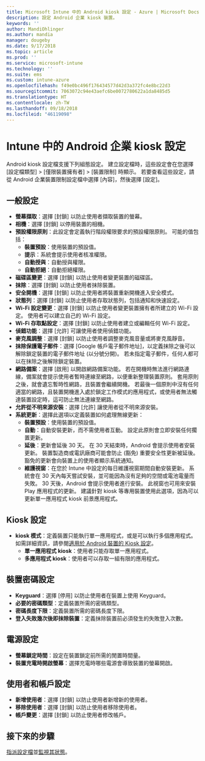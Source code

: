 ```yaml
---
title: Microsoft Intune 中的 Android kiosk 設定 - Azure | Microsoft Docs
description: 設定 Android 企業 kiosk 裝置。
keywords: ''
author: MandiOhlinger
ms.author: mandia
manager: dougeby
ms.date: 9/17/2018
ms.topic: article
ms.prod: ''
ms.service: microsoft-intune
ms.technology: ''
ms.suite: ems
ms.custom: intune-azure
ms.openlocfilehash: f49e0bc496f176434577d42d3a372fc4e8bc22d3
ms.sourcegitcommit: 7063072c94e43aefc6be0072780622a1da8485d5
ms.translationtype: HT
ms.contentlocale: zh-TW
ms.lasthandoff: 09/18/2018
ms.locfileid: "46119098"
---
```

# <a name="android-enterprise-kiosk-settings-in-intune"></a>Intune 中的 Android 企業 kiosk 設定

Android kiosk 設定檔支援下列組態設定。 建立設定檔時，這些設定會在您選擇 [設定檔類型] > [僅限裝置擁有者] > [裝置限制] 時顯示。 若要查看這些設定，請從 Android 企業裝置限制設定檔中選擇 [內容]，然後選擇 [設定]。

## <a name="general-settings"></a>一般設定

- **螢幕擷取**：選擇 [封鎖] 以防止使用者擷取裝置的螢幕。
- **相機**：選擇 [封鎖] 以停用裝置的相機。
- **預設權限原則**：此設定會定義執行階段權限要求的預設權限原則。 可能的值包括：
    - **裝置預設**：使用裝置的預設值。
    - **提示**：系統會提示使用者核准權限。
    - **自動授與**：自動授與權限。
    - **自動拒絕**：自動拒絕權限。
- **磁碟區變更**：選擇 [封鎖] 以防止使用者變更裝置的磁碟區。
- **抹除**：選擇 [封鎖] 以防止使用者抹除裝置。
- **安全開機**：選擇 [封鎖] 以防止使用者將裝置重新開機進入安全模式。
- **狀態列**：選擇 [封鎖] 以防止使用者存取狀態列，包括通知和快速設定。
- **Wi-Fi 設定變更**：選擇 [封鎖] 以防止使用者變更裝置擁有者所建立的 Wi-Fi 設定。 使用者可以建立自己的 Wi-Fi 設定。
- **Wi-Fi 存取點設定**：選擇 [封鎖] 以防止使用者建立或編輯任何 Wi-Fi 設定。
- **偵錯功能**：選擇 [允許] 可讓使用者使用偵錯功能。
- **麥克風調整**：選擇 [封鎖] 以防止使用者調整麥克風音量或將麥克風靜音。
- **抹除保護電子郵件**：選擇 [Google 帳戶電子郵件地址]，以定義抹除之後可以解除鎖定裝置的電子郵件地址 (以分號分開)。 若未指定電子郵件，任何人都可以在抹除之後解除鎖定裝置。
- **網路備案**：選擇 [啟用] 以開啟網路備案功能。 若在開機時無法進行網路連線，備案就會提示使用者暫時連線至網路，以便重新整理裝置原則。 套用原則之後，就會遺忘暫時性網路，且裝置會繼續開機。 若最後一個原則中沒有任何適當的網路，且裝置開機進入處於鎖定工作模式的應用程式，或使用者無法觸達裝置設定時，這可防止無法連線至網路。
- **允許從不明來源安裝**：選擇 [允許] 讓使用者從不明來源安裝。
- **系統更新**：選擇此選項以定義裝置如何處理無線更新：
    - **裝置預設**：使用裝置的預設值。
    - **自動**：自動安裝更新，而不需使用者互動。 設定此原則會立即安裝任何擱置更新。
    - **延後**：更新會延後 30 天。 在 30 天結束時，Android 會提示使用者安裝更新。 裝置製造商或電訊廠商可能會防止 (豁免) 重要安全性更新被延後。 豁免的更新會向裝置上的使用者顯示系統通知。 
    - **維護視窗**：在您於 Intune 中設定的每日維護視窗期間自動安裝更新。 系統會在 30 天內每天嘗試安裝，並可能因為沒有足夠的空間或電池電量而失敗。 30 天後，Android 會提示使用者進行安裝。 此視窗也可用來安裝 Play 應用程式的更新。 建議針對 kiosk 等專用裝置使用此選項，因為可以更新單一應用程式 kiosk 前景應用程式。 

## <a name="kiosk-settings"></a>Kiosk 設定

- **kiosk 模式**：定義裝置只能執行單一應用程式，或是可以執行多個應用程式。 如需詳細資訊，請參閱[適用於 Android 裝置的 Kiosk 設定](android-kiosk-settings.md)。
    - **單一應用程式 kiosk**：使用者只能存取單一應用程式。
    - **多應用程式 kiosk**：使用者可以存取一組有限的應用程式。

## <a name="device-password-settings"></a>裝置密碼設定

- **Keyguard**：選擇 [停用] 以防止使用者在裝置上使用 Keyguard。
- **必要的密碼類型**：定義裝置所需的密碼類型。
- **密碼長度下限**：定義裝置所需的密碼長度下限。
- **登入失敗幾次後即抹除裝置**：定義抹除裝置前必須發生的失敗登入次數。

## <a name="power-settings"></a>電源設定

- **螢幕鎖定時間**：設定在裝置鎖定前所需的閒置時間量。
- **裝置充電時開啟螢幕**：選擇充電時哪些電源會導致裝置的螢幕開啟。

## <a name="users-and-accounts-settings"></a>使用者和帳戶設定

- **新增使用者**：選擇 [封鎖] 以防止使用者新增新的使用者。
- **移除使用者**：選擇 [封鎖] 以防止使用者移除使用者。
- **帳戶變更**：選擇 [封鎖] 以防止使用者修改帳戶。

## <a name="next-steps"></a>接下來的步驟
[指派設定檔](device-profile-assign.md)並[監視其狀態](device-profile-monitor.md)。



